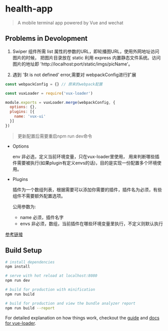 # health-app

> A mobile terminal app powered by Vue and wechat

## Problems in Devolopment
1. Swiper 组件所需 list 属性的参数的URL，即轮播图URL，使用外网地址访问图片的时候，
把图片目录放在 static 利用 express 内置静态文件系统。访问图片的地址即
'http://localhost:port/static/imgs/picName'。

2. 遇到 '$t is not defined' error,需要对 webpackConfig进行扩展
```javascript
const webpackConfig = {} // 原来的webpack配置

const vuxLoader = require('vux-loader')

module.exports = vuxLoader.merge(webpackConfig, {
  options: {},
  plugins: [{
    name: 'vux-ui'
  }]
})
```
> 更新配置后需要重启npm run dev命令

- Options

  env 非必选，定义当前环境变量，只在vux-loader里使用，
  用来判断哪些插件需要被执行(如果plugin有定义envs的话)，目的是实现一份配置多个环境使用。
- Plugins
  
  插件为一个数组列表，根据需要可以添加你需要的插件，插件名为必须，有些组件不需要额外配置选项。
  
  公用参数为:
  
  - name 必须，插件名字
  - envs 非必须，数组，当前插件在哪些环境变量里执行，不定义则默认执行

[参考链接](https://vux.li/#/zh-CN/vux-loader)

## Build Setup

``` bash
# install dependencies
npm install

# serve with hot reload at localhost:8080
npm run dev

# build for production with minification
npm run build

# build for production and view the bundle analyzer report
npm run build --report
```

For detailed explanation on how things work, checkout the [guide](http://vuejs-templates.github.io/webpack/) and [docs for vue-loader](http://vuejs.github.io/vue-loader).
